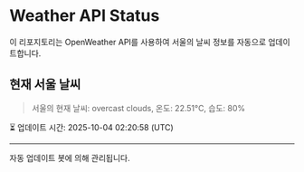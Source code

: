 
# Weather API Status

이 리포지토리는 OpenWeather API를 사용하여 서울의 날씨 정보를 자동으로 업데이트합니다.

## 현재 서울 날씨
> 서울의 현재 날씨: overcast clouds, 온도: 22.51°C, 습도: 80%

⏳ 업데이트 시간: 2025-10-04 02:20:58 (UTC)

---
자동 업데이트 봇에 의해 관리됩니다.
